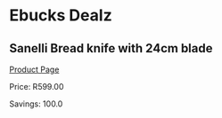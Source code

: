 
# Ebucks Dealz
## Sanelli Bread knife with 24cm blade
[Product Page](https://www.ebucks.com/web/shop/productSelected.do?prodId=676068303&catId=714962196)

Price: R599.00

Savings: 100.0


	